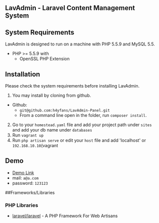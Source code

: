 ## LavAdmin - Laravel Content Management System

## System Requirements
LavAdmin is designed to run on a  machine with PHP 5.5.9 and MySQL 5.5.

* PHP >= 5.5.9 with
    * OpenSSL PHP Extension
    
## Installation
Please check the system requirements before installing LavAdmin.

1. You may install by cloning from github.
  * Github:
    * `git@github.com:h4yfans/LavAdmin-Panel.git`
    * From a command line open in the folder, run `composer install`.
2. Go to your `homestead.yaml` file and add your project path under `sites` and add your db name under `databases`
3. Run `vagrant up`
4. Run `php artisan serve` or edit your `host` file and add 'localhost' or `192.168.10.10`(vagrant

## Demo
- [Demo Link](http://rezzakrestaurant.com/cmslaravel/public/admin/index)
- mail: `a@a.com`
- password: `123123`

##Frameworks/Libraries

### PHP Libraries
* [laravel/laravel](https://github.com/laravel/laravel) - A PHP Framework For Web Artisans
